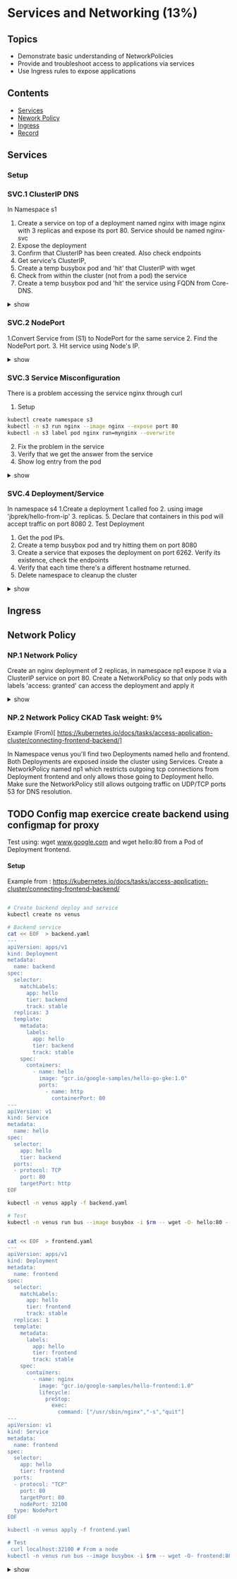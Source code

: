 # Services and Networking (13%)

## Topics
- Demonstrate basic understanding of NetworkPolicies
- Provide and troubleshoot access to applications via services
- Use Ingress rules to expose applications

## Contents 

- [Services](#svc)
- [Nework Policy](#netpol)
- [Ingress](#ingress)
- [Record](#record)

## <a name="svc">Services</a>
### Setup

### SVC.1 ClusterIP DNS
In Namespace s1

1. Create a service on top of a deployment named nginx with image nginx with 3 replicas and expose its port 80. Service should be named nginx-svc
2. Expose the deployment
3. Confirm that ClusterIP has been created. Also check endpoints
4. Get service's ClusterIP,
5. Create a temp busybox pod and 'hit' that ClusterIP with wget
6. Check from within the cluster (not from a pod) the service
7. Create a temp busybox pod and 'hit' the service using FQDN from Core-DNS.

<details><summary>show</summary>
<p>

```bash
#1 
kubectl -n s1 create deployment nginx --image nginx --replicas 3
# check deployment replica sets
kubectl get all -n s1
# Expose dep as a service
kubectl -n s1  expose deployment.apps/nginx --port 80 --name nginx-svc

#2
# Displays the full details including endpoints
kubectl -n s1  describe  svc nginx-svc
OR
# Display the details without endpoints
kubectl get svc nginx-svc # services
# get endpoint details
kubectl get ep # endpoints

#3
kubectl -n s1  get svc nginx # get the IP (something like 10.108.93.130)
kubectl -n s1  run busybox --rm --image=busybox -it --restart=Never -- sh
wget -O- IP:80
exit
#OR
CLUSTER-IP=$(kubectl -n s1 get svc nginx --template={{.spec.clusterIP}}) # get the IP (something like 10.108.93.130)

#5
kubectl run busybox --image=busybox -i -- wget -O- CLUSTER-IP --timeout 2
# Tip: --timeout is optional, but it helps to get answer more quickly when connection fails (in seconds vs minutes)

#6
# From within a terminal inside the cluster i.e minikube ssh
curl IP

#7
kubectl run bus1 $rm --image busybox -i -- wget -O- nginx-svc.s1.svc.cluster.local
```

</p>
</details>



### SVC.2 NodePort
1.Convert Service from (S1) to NodePort for the same service
2. Find the NodePort port. 
3. Hit service using Node's IP. 

<details><summary>show</summary>
<p>

```bash
#1
kubectl -n s1 edit svc nginx
```

```yaml
apiVersion: v1
kind: Service
metadata:
  creationTimestamp: 2018-06-25T07:55:16Z
  name: nginx
  namespace: default
  resourceVersion: "93442"
  selfLink: /api/v1/namespaces/default/services/nginx
  uid: 191e3dac-784d-11e8-86b1-00155d9f663c
spec:
  clusterIP: 10.97.242.220
  ports:
  - port: 80
    protocol: TCP
    targetPort: 80
    # NOTE you can specify the port below
    nodePort: 32100
  selector:
    run: nginx
  sessionAffinity: None
  type: NodePort # change Cluster IP to nodeport
status:
  loadBalancer: {}
```

In vi write and exit :x

or

```bash
kubectl -n s1 patch svc nginx -p '{"spec":{"type":"NodePort"}}' 
```

```bash
# 2
kubectl -n s1 get svc nginx
OR
kubectl -n s1 describe svc nginx
```


```bash
wget -O- NODE_IP:31931 # if you're using Kubernetes with Docker for Windows/Mac, try 127.0.0.1
#if you're using minikube, try minikube ip, then get the node ip such as 192.168.99.117
# from inside microK8s
curl localhost:32100
# from outside the cluster
curl ubu1.vm:32100
```

```bash
kubectl delete svc nginx # Deletes the service
kubectl delete deploy nginx # Deletes the pod
```
</p>
</details>


### SVC.3  Service Misconfiguration
There is a problem accessing the service nginx through curl
1. Setup
````bash
kubectl create namespace s3
kubectl -n s3 run nginx --image nginx --expose port 80
kubectl -n s3 label pod nginx run=mynginx --overwrite
````

2. Fix the problem in the service
3. Verify that we get the answer from the service
4. Show log entry from the pod
<details><summary>show</summary>
<p>

```bash
#2
kubectl get all -n s3
# We can see the cluster IP of the service that is not accessible through
curl CLUSTER-IP
# We can check the response of the pod from a 
kubectl run alpine --image nginx:alpine -- sh -c "sleep 7200"
kubectl exec alpine -it -- sh
# From the shell run curl POD-IP , shoud respond OK

# Endpoint check reveals no endpoint
kubectl -n s3 ep
# check labels of the pod
kubectl -n s3 get pods --show-labels
# check service selector
kubectl -n s3 describe svc nginx
# There is a mismatch in the selector of the service and the pod's label
kubectl -n s3 edit svc nginx

#3 
curl CLUSTER-IP
#4 
kubectl-n s3 logs pod POD-NAME 
```
</p>
</details>


### SVC.4 Deployment/Service 
In namespace s4
1.Create a deployment 
    1.called foo 
    2. using image 'jbprek/hello-from-ip'
    3. replicas. 
    5. Declare that containers in this pod will accept traffic on port 8080 
2. Test Deployment
   1. Get the pod IPs.
   2. Create a temp busybox pod and try hitting them on port 8080
3. Create a service that exposes the deployment on port 6262. Verify its existence, check the endpoints
4. Verify that each time there's a different hostname returned. 
5. Delete namespace to cleanup the cluster
 

<details><summary>show</summary>
<p>

```bash
# 1
kubectl create ns s4
kubectl -n s4 create deploy foo --image=jbprek/hello-from-ip --port=8080 --replicas=3

# 2
kubectl get pods -l app=foo -o wide # 'wide' will show pod IPs
kubectl run bus2 -n s4 --image busybox $rm -i -- wget -O- http://POD_IP:8080/hello

```

```bash
# 3
kubectl -n s4  expose deploy foo --port=6262 --target-port=8080
kubectl -n s4  get service foo # you will see ClusterIP as well as port 6262
kubectl -n s4 get ep foo # you will see the IPs of the three replica nodes, listening on port 8080
```

```bash
# 4 
kubectl delete ns s4
```
</p>
</details>

## <a name="ingress">Ingress</a>

## <a name="netpol">Network Policy</a>
### NP.1 Network Policy
Create an nginx deployment of 2 replicas, in namespace np1 expose it via a ClusterIP service on port 80. Create a NetworkPolicy so that only pods with labels 'access: granted' can access the deployment and apply it

<details><summary>show</summary>
<p>

```bash
kubectl -n np1 create deployment nginx --image=nginx --replicas=2
kubectl expose deployment nginx --port=80

kubectl -n np1 describe svc nginx # see the 'app=nginx' selector for the pods
# or
kubectl -n np1 get svc nginx -o yaml

vi policy.yaml
```

```YAML
kind: NetworkPolicy
apiVersion: networking.k8s.io/v1
metadata:
  name: access-nginx # pick a name
  namespace: np1
spec:
  podSelector:
    matchLabels:
      app: nginx # selector for the pods
  ingress: # allow ingress traffic
  - from:
    - podSelector: # from pods
        matchLabels: # with this label
          access: granted
```

```bash
# Create the NetworkPolicy
kubectl create -f policy.yaml

# Check if the Network Policy has been created correctly
# make sure that your cluster's network provider supports Network Policy (https://kubernetes.io/docs/tasks/administer-cluster/declare-network-policy/#before-you-begin)
kubectl run busybox --image=busybox --rm -it --restart=Never -- wget -O- http://nginx:80 --timeout 2                          # This should not work. --timeout is optional here. But it helps to get answer more quickly (in seconds vs minutes)
kubectl run busybox --image=busybox --rm -it --restart=Never --labels=access=granted -- wget -O- http://nginx:80 --timeout 2  # This should be fine
```

</p>
</details>


### NP.2 Network Policy CKAD Task weight: 9%

Example (From)[ https://kubernetes.io/docs/tasks/access-application-cluster/connecting-frontend-backend/]

In Namespace venus you'll find two Deployments named hello and frontend. Both Deployments are exposed inside the cluster using Services. 
Create a NetworkPolicy named np1 which restricts outgoing tcp connections from Deployment frontend and only allows those going to Deployment hello.
Make sure the NetworkPolicy still allows outgoing traffic on UDP/TCP ports 53 for DNS resolution.

## TODO Config map exercice create backend using configmap for proxy
Test using: wget www.google.com and wget hello:80 from a Pod of Deployment frontend.


#### Setup

Example from : https://kubernetes.io/docs/tasks/access-application-cluster/connecting-frontend-backend/


````bash

# Create backend deploy and service
kubectl create ns venus

````
````bash
# Backend service
cat << EOF  > backend.yaml
---
apiVersion: apps/v1
kind: Deployment
metadata:
  name: backend
spec:
  selector:
    matchLabels:
      app: hello
      tier: backend
      track: stable
  replicas: 3
  template:
    metadata:
      labels:
        app: hello
        tier: backend
        track: stable
    spec:
      containers:
        - name: hello
          image: "gcr.io/google-samples/hello-go-gke:1.0"
          ports:
            - name: http
              containerPort: 80
---
apiVersion: v1
kind: Service
metadata:
  name: hello
spec:
  selector:
    app: hello
    tier: backend
  ports:
  - protocol: TCP
    port: 80
    targetPort: http              
EOF

kubectl -n venus apply -f backend.yaml

# Test
kubectl -n venus run bus --image busybox -i $rm -- wget -O- hello:80 --timeout=2

````

`````bash

cat << EOF  > frontend.yaml   
---
apiVersion: apps/v1
kind: Deployment
metadata:
  name: frontend
spec:
  selector:
    matchLabels:
      app: hello
      tier: frontend
      track: stable
  replicas: 1
  template:
    metadata:
      labels:
        app: hello
        tier: frontend
        track: stable
    spec:
      containers:
        - name: nginx
          image: "gcr.io/google-samples/hello-frontend:1.0"
          lifecycle:
            preStop:
              exec:
                command: ["/usr/sbin/nginx","-s","quit"]  
---
apiVersion: v1
kind: Service
metadata:
  name: frontend
spec:
  selector:
    app: hello
    tier: frontend
  ports:
  - protocol: "TCP"
    port: 80
    targetPort: 80
    nodePort: 32100
  type: NodePort 
EOF         

kubectl -n venus apply -f frontend.yaml

# Test
 curl localhost:32100 # From a node
kubectl -n venus run bus --image busybox -i $rm -- wget -O- frontend:80 --timeout=2
`````


<details><summary>show</summary>
<p>

````bash
cat << EOF > np1.yaml
apiVersion: networking.k8s.io/v1
kind: NetworkPolicy
metadata:
  name: np1
  namespace: venus
spec:
  podSelector:
    matchLabels:
      tier: frontend
  policyTypes:
    - Egress
  egress:
    - to:
        - podSelector:
            matchLabels:
              tier: backend
      ports:
        - protocol: TCP
          port: 53
        - protocol: UDP
          port: 53
EOF

kubectl apply -f np1.yaml
````


</p>
</details>

